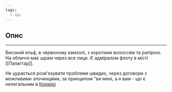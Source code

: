 ```yaml
---
tags:
  - npc
---
```

## Опис
---
Високий ельф, в червоному камзолі, з коротким волоссям та рапірою. На обличчі має шрам через все лице. Є адміралом флоту в місті [[Палаггар]].  

Не цурається розв'язувати проблеми швидко, через договори з можливими злочинцями, за принципом "ви мені, а я вам - що є нелегальним в [Кормірі](Кормір)  